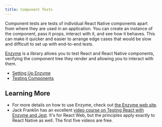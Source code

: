```yaml
---
title: Component Tests
---
```


Component tests are tests of individual React Native components apart from where they are used in an application. You can create an instance of the component, pass it props, interact with it, and see how it behaves. This can make it quicker and easier to arrange edge cases that would be slow and difficult to set up with end-to-end tests.

[Enzyme][enzyme] is a library allows you to test React and React Native components, verifying the component tree they render and allowing you to interact with them.

- [Setting Up Enzyme](setup)
- [Testing Components](testing)

## Learning More

- For more details on how to use Enzyme, check out [the Enzyme web site][enzyme].
- Jack Franklin has an excellent [video course on Testing React with Enzyme and Jest](https://javascriptplayground.com/testing-react-enzyme-jest/). It's for React Web, but the principles apply exactly to React Native as well. The first five videos are free.

[enzyme]: http://airbnb.io/enzyme/
